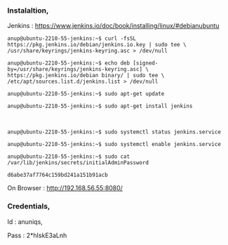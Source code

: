 
### Instalaltion,

Jenkins : https://www.jenkins.io/doc/book/installing/linux/#debianubuntu

`anup@ubuntu-2210-55-jenkins:~$ curl -fsSL https://pkg.jenkins.io/debian/jenkins.io.key | sudo tee \
  /usr/share/keyrings/jenkins-keyring.asc > /dev/null`

`anup@ubuntu-2210-55-jenkins:~$ echo deb [signed-by=/usr/share/keyrings/jenkins-keyring.asc] \
  https://pkg.jenkins.io/debian binary/ | sudo tee \
  /etc/apt/sources.list.d/jenkins.list > /dev/null`

`anup@ubuntu-2210-55-jenkins:~$ sudo apt-get update`

`anup@ubuntu-2210-55-jenkins:~$ sudo apt-get install jenkins`

<br>

`anup@ubuntu-2210-55-jenkins:~$ sudo systemctl status jenkins.service `

`anup@ubuntu-2210-55-jenkins:~$ sudo systemctl enable jenkins.service `

`anup@ubuntu-2210-55-jenkins:~$ sudo cat /var/lib/jenkins/secrets/initialAdminPassword`

    d6abe37af7764c159bd241a151b91acb

On Browser : http://192.168.56.55:8080/


### Credentials,

Id : anuniqs,

Pass : 2*hIskE3aLnh
